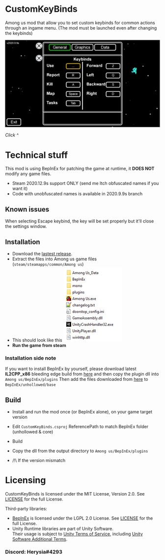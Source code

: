 # CustomKeyBinds
Among us mod that allow you to set custom keybinds for common actions through an ingame menu. (The mod must be launched even after changing the keybinds)

<a href="https://youtu.be/OuZE_qXJwng" target="_blank">
  <img alt="Demo video" src="Visuals/demo.png"/>
</a>

*Click ^*

# Technical stuff
This mod is using BepInEx for patching the game at runtime, it **DOES NOT** modify any game files.

- Steam 2020.12.9s support ONLY (send me Itch obfuscated names if you want it)
- Code with unobfuscated names is available in 2020.9.9s branch

## Known issues
When selecting Escape keybind, the key will be set properly but it'll close the settings window.

## Installation
- Download the [lastest release](https://github.com/Herysia/CustomKeyBinds/releases/latest).
- Extract the files into Among us game files (`steam/steamapps/common/Among us`)
- This should look like this 
![looklikethis](Visuals/looklikethis.png)
- **Run the game from steam**

### Installation side note
If you want to install BepInEx by yourself, please download latest **IL2CPP_x86** bleeding edge build from [here](https://builds.bepis.io/projects/bepinex_be) and then copy the plugin dll into `Among us/BepInEx/plugins`
Then add the files downloaded from [here](https://github.com/HerpDerpinstine/MelonLoader/blob/master/BaseLibs/UnityDependencies/2019.4.9.zip) to `BepInEx/unhollowed/base`

## Build
- Install and run the mod once (or BepInEx alone), on your game target version
- Edit `CustomKeyBinds.csproj` ReferencePath to match BepInEx folder (unhollowed & core)
- Build
- Copy the dll from the output directory to `Among us/BepInEx/plugins`

- /!\ If the version mismatch

# Licensing
CustomKeyBinds is licensed under the MIT License, Version 2.0. See [LICENSE](LICENSE.md) for the full License.

Third-party libraries:
- [BepInEx](https://github.com/BepInEx/BepInEx) is licensed under the LGPL 2.0 License. See [LICENSE](https://github.com/BepInEx/BepInEx/blob/master/LICENSE) for the full License.
- Unity Runtime libraries are part of Unity Software.  
Their usage is subject to [Unity Terms of Service](https://unity3d.com/legal/terms-of-service), including [Unity Software Additional Terms](https://unity3d.com/legal/terms-of-service/software).

### Discord: Herysia#4293